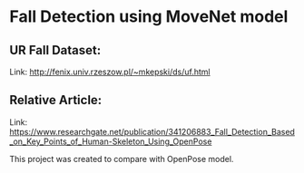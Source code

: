 # Fall Detection using MoveNet model
## UR Fall Dataset: 
 Link: http://fenix.univ.rzeszow.pl/~mkepski/ds/uf.html
## Relative Article: 
 Link: https://www.researchgate.net/publication/341206883_Fall_Detection_Based_on_Key_Points_of_Human-Skeleton_Using_OpenPose

This project was created to compare with OpenPose model.

